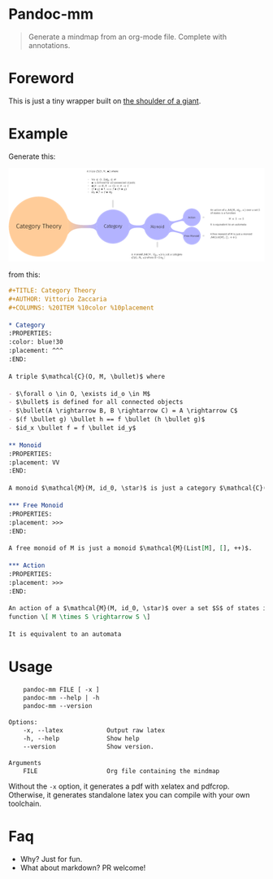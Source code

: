 
# Pandoc-mm

> Generate a mindmap from an org-mode file. Complete with annotations.

# Foreword

This is just a tiny wrapper built on [the shoulder of a giant](https://github.com/jgm/pandoc). 

# Example 

Generate this:

![image](./examples/Category.png)

from this:

``` org
#+TITLE: Category Theory
#+AUTHOR: Vittorio Zaccaria
#+COLUMNS: %20ITEM %10color %10placement 

* Category
:PROPERTIES:
:color: blue!30
:placement: ^^^
:END:       

A triple $\mathcal{C}(O, M, \bullet)$ where 

- $\forall o \in O, \exists id_o \in M$
- $\bullet$ is defined for all connected objects 
- $\bullet(A \rightarrow B, B \rightarrow C) = A \rightarrow C$
- $(f \bullet g) \bullet h == f \bullet (h \bullet g)$ 
- $id_x \bullet f = f \bullet id_y$

** Monoid 
:PROPERTIES:
:placement: VV
:END:

A monoid $\mathcal{M}(M, id_0, \star)$ is just a category $\mathcal{C}(O, M, \star)$ where O = { o_1 }

*** Free Monoid 
:PROPERTIES:
:placement: >>>
:END:

A free monoid of M is just a monoid $\mathcal{M}(List[M], [], ++)$. 

*** Action 
:PROPERTIES:
:placement: >>>
:END:

An action of a $\mathcal{M}(M, id_0, \star)$ over a set $S$ of states is a
function \[ M \times S \rightarrow S \]

It is equivalent to an automata
```

# Usage

```
    pandoc-mm FILE [ -x ]
    pandoc-mm --help | -h
    pandoc-mm --version

Options:
    -x, --latex            Output raw latex
    -h, --help             Show help
    --version              Show version.

Arguments
    FILE                   Org file containing the mindmap
```

Without the `-x` option, it generates a pdf with xelatex and pdfcrop. Otherwise,
it generates standalone latex you can compile with your own toolchain.


# Faq

* Why? Just for fun.
* What about markdown? PR welcome!


